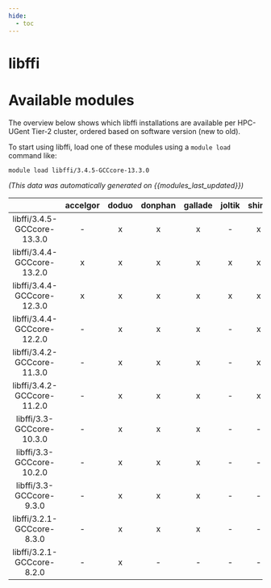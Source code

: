 ```yaml
---
hide:
  - toc
---
```


libffi
======

# Available modules


The overview below shows which libffi installations are available per HPC-UGent Tier-2 cluster, ordered based on software version (new to old).

To start using libffi, load one of these modules using a `module load` command like:

```shell
module load libffi/3.4.5-GCCcore-13.3.0
```

*(This data was automatically generated on {{modules_last_updated}})*  

| |accelgor|doduo|donphan|gallade|joltik|shinx|skitty|
| :---: | :---: | :---: | :---: | :---: | :---: | :---: | :---: |
|libffi/3.4.5-GCCcore-13.3.0|-|x|x|x|-|x|x|
|libffi/3.4.4-GCCcore-13.2.0|x|x|x|x|x|x|x|
|libffi/3.4.4-GCCcore-12.3.0|x|x|x|x|x|x|x|
|libffi/3.4.4-GCCcore-12.2.0|-|x|x|x|-|x|-|
|libffi/3.4.2-GCCcore-11.3.0|-|x|x|x|-|x|-|
|libffi/3.4.2-GCCcore-11.2.0|-|x|x|x|-|x|-|
|libffi/3.3-GCCcore-10.3.0|-|x|x|x|-|-|-|
|libffi/3.3-GCCcore-10.2.0|-|x|x|x|-|-|-|
|libffi/3.3-GCCcore-9.3.0|-|x|x|x|-|-|-|
|libffi/3.2.1-GCCcore-8.3.0|-|x|x|x|-|-|-|
|libffi/3.2.1-GCCcore-8.2.0|-|x|-|-|-|-|-|
